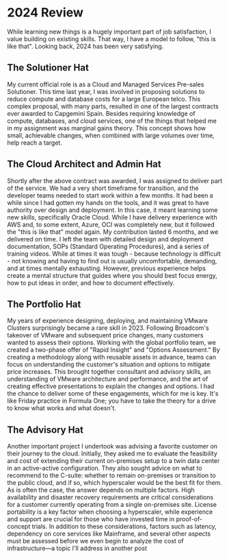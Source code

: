 # 2024 Review


While learning new things is a hugely important part of job satisfaction, I value building on existing skills. That way, I have a model to follow, "this is like that". Looking back, 2024 has been very satisfying.

## The Solutioner Hat
My current official role is as a Cloud and Managed Services Pre-sales Solutioner. This time last year, I was involved in proposing solutions to reduce compute and database costs for a large European telco. This complex proposal, with many parts, resulted in one of the largest contracts ever awarded to Capgemini Spain.
Besides requiring knowledge of compute, databases, and cloud services, one of the things that helped me in my assignment was marginal gains theory. This concept shows how small, achievable changes, when combined with large volumes over time, help reach a target.

## The Cloud Architect and Admin Hat
Shortly after the above contract was awarded, I was assigned to deliver part of the service. We had a very short timeframe for transition, and the developer teams needed to start work within a few months. It had been a while since I had gotten my hands on the tools, and it was great to have authority over design and deployment. In this case, it meant learning some new skills, specifically Oracle Cloud. While I have delivery experience with AWS and, to some extent, Azure, OCI was completely new, but it followed the "this is like that" model again.
My contribution lasted 6 months, and we delivered on time. I left the team with detailed design and deployment documentation, SOPs (Standard Operating Procedures), and a series of training videos.
While at times it was tough - because technology is difficult - not knowing and having to find out is usually uncomfortable, demanding, and at times mentally exhausting. However, previous experience helps create a mental structure that guides where you should best focus energy, how to put ideas in order, and how to document effectively.

## The Portfolio Hat
My years of experience designing, deploying, and maintaining VMware Clusters surprisingly became a rare skill in 2023. Following Broadcom's takeover of VMware and subsequent price changes, many customers wanted to assess their options. Working with the global portfolio team, we created a two-phase offer of "Rapid Insight" and "Options Assessment." By creating a methodology along with reusable assets in advance, teams can focus on understanding the customer's situation and options to mitigate price increases.
This brought together consultant and advisory skills, an understanding of VMware architecture and performance, and the art of creating effective presentations to explain the changes and options.
I had the chance to deliver some of these engagements, which for me is key. It's like Friday practice in Formula One; you have to take the theory for a drive to know what works and what doesn't.

## The Advisory Hat
Another important project I undertook was advising a favorite customer on their journey to the cloud. Initially, they asked me to evaluate the feasibility and cost of extending their current on-premises setup to a twin data center in an active-active configuration. They also sought advice on what to recommend to the C-suite: whether to remain on-premises or transition to the public cloud, and if so, which hyperscaler would be the best fit for them. As is often the case, the answer depends on multiple factors.
High availability and disaster recovery requirements are critical considerations for a customer currently operating from a single on-premises site. License portability is a key factor when choosing a hyperscaler, while experience and support are crucial for those who have invested time in proof-of-concept trials. In addition to these considerations, factors such as latency, dependency on core services like Mainframe, and several other aspects must be assessed before we even begin to analyze the cost of infrastructure—a topic I'll address in another post


